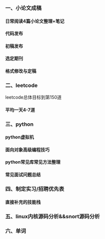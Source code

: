 ### 一、小论文成稿 
  #### 日常阅读4篇小论文整理+笔记
#### 代码发布
#### 初稿发布
#### 选定期刊
#### 格式修改与定稿

### 二、leetcode 
leetcode总体目标到第150道
#### 平均一天4-7道

### 三、python 
#### python虚拟机
#### 面向对象高级编程技巧
#### python常见库常见方法整理
#### 常见面试问题总结

### 四、制定实习/招聘优先表
#### 直接补充的技能栈

### 五、linux内核源码分析&&snort源码分析

### 六、单词 
